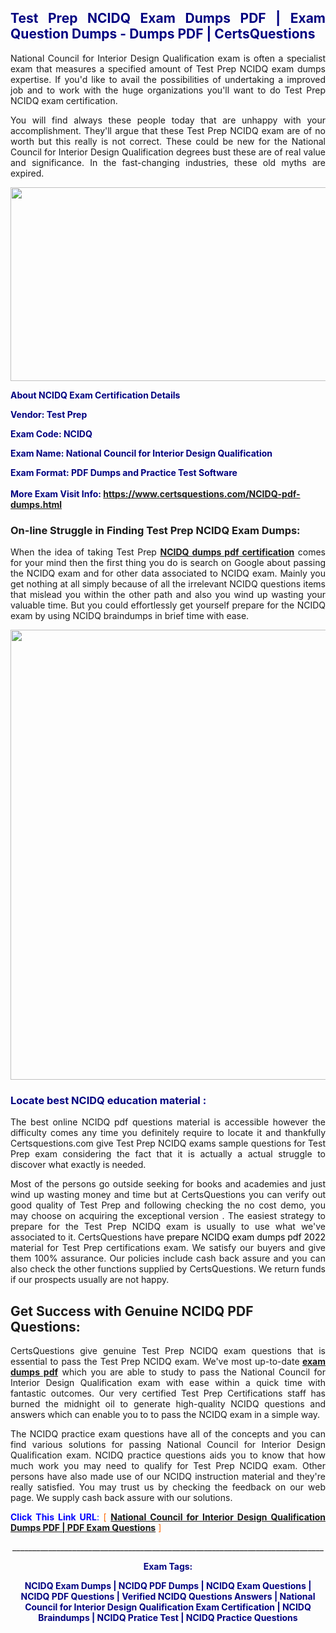 <h2 style="text-align: justify;"><span style="color: #000080;">Test Prep NCIDQ Exam Dumps PDF | Exam Question Dumps - Dumps PDF | CertsQuestions</span></h2>
<p style="text-align: justify;">National Council for Interior Design Qualification exam is often a specialist exam that measures a specified amount of Test Prep  NCIDQ exam dumps expertise. If you'd like to avail the possibilities of undertaking a improved job and to work with the huge organizations you'll want to do Test Prep NCIDQ exam certification.</p>
<p style="text-align: justify;">You will find always these people today that are unhappy with your accomplishment. They'll argue that these Test Prep  NCIDQ exam are of no worth but this really is not correct. These could be new for the National Council for Interior Design Qualification degrees bust these are of real value and significance. In the fast-changing industries, these old myths are expired.</p>
<p><img style="display: block; margin-left: auto; margin-right: auto;" src="https://i.imgur.com/eaP4ae9.png" width="840" height="310" /></p>
<p><span style="color: #000080;"><strong>About NCIDQ Exam Certification Details</strong></span></p>
<p><span style="color: #000080;"><strong>Vendor: Test Prep<br /></strong></span></p>
<p><span style="color: #000080;"><strong>Exam Code: NCIDQ</strong></span></p>
<p><span style="color: #000080;"><strong>Exam Name: National Council for Interior Design Qualification</strong></span></p>
<p><span style="color: #000080;"><strong>Exam Format: PDF Dumps and Practice Test Software<br /><br />More Exam Visit Info: <span style="color: #ff6600;"><a href="https://www.certsquestions.com/NCIDQ-pdf-dumps.html">https://www.certsquestions.com/NCIDQ-pdf-dumps.html</a></span></strong></span></p>
<h3>On-line Struggle in Finding Test Prep NCIDQ Exam Dumps:</h3>
<p style="text-align: justify;">When the idea of taking Test Prep <a href="https://www.certsquestions.com/NCIDQ-pdf-dumps.html"><strong> NCIDQ dumps pdf certification</strong></a> comes for your mind then the first thing you do is search on Google about passing the NCIDQ exam and for other data associated to NCIDQ exam. Mainly you get nothing at all simply because of all the irrelevant NCIDQ questions items that mislead you within the other path and also you wind up wasting your valuable time. But you could effortlessly get yourself prepare for the NCIDQ exam by using NCIDQ braindumps in brief time with ease.</p>
<p><a href="https://www.certsquestions.com/NCIDQ-pdf-dumps.html"><img style="display: block; margin-left: auto; margin-right: auto;" src="https://i.imgur.com/pxhoKQ2.png" width="720" /></a></p>
<h3><span style="color: #000080;">Locate best  NCIDQ education material :</span></h3>
<p style="text-align: justify;">The best online NCIDQ pdf questions material is accessible however the difficulty comes any time you definitely require to locate it and thankfully Certsquestions.com give Test Prep NCIDQ exams sample questions for Test Prep  exam considering the fact that it is actually a actual struggle to discover what exactly is needed.</p>
<p style="text-align: justify;">Most of the persons go outside seeking for books and academies and just wind up wasting money and time but at CertsQuestions you can verify out good quality of Test Prep  and following checking the no cost demo, you may choose on acquiring the exceptional version . The easiest strategy to prepare for the Test Prep NCIDQ exam is usually to use what we've associated to it. CertsQuestions have <span style="color: #000000;">prepare NCIDQ exam dumps pdf 2022</span> material for Test Prep certifications exam. We satisfy our buyers and give them 100% assurance. Our policies include cash back assure and you can also check the other functions supplied by CertsQuestions. We return funds if our prospects usually are not happy.</p>
<h2>Get Success with Genuine NCIDQ PDF Questions:</h2>
<p style="text-align: justify;">CertsQuestions give genuine Test Prep NCIDQ exam questions that is essential to pass the Test Prep  NCIDQ exam. We've most up-to-date<strong>&nbsp;<a href="https://www.certsquestions.com/">exam dumps pdf</a></strong>&nbsp;which you are able to study to pass the National Council for Interior Design Qualification exam with ease within a quick time with fantastic outcomes. Our very certified Test Prep Certifications staff has burned the midnight oil to generate high-quality NCIDQ questions and answers which can enable you to to pass the NCIDQ exam in a simple way.</p>
<p style="text-align: justify;">The NCIDQ practice exam questions have all of the concepts and you can find various solutions for passing National Council for Interior Design Qualification exam. NCIDQ practice questions aids you to know that how much work you may need to qualify for Test Prep  NCIDQ exam. Other persons have also made use of our NCIDQ instruction material and they're really satisfied. You may trust us by checking the feedback on our web page. We supply cash back assure with our solutions.</p>
<p style="text-align: justify;"><span style="color: #0000ff;"><strong>Click This Link URL</strong>:</span> <span style="color: #ff6600;">[ <strong><a href="https://www.certsquestions.com/test-prep-certifications-certification.html">National Council for Interior Design Qualification Dumps PDF | PDF Exam Questions</a></strong> ]</span></p>
<p style="text-align: center;">______________________________________________________________________________</p>
<p style="text-align: center;"><span style="color: #000080;"><strong>Exam Tags:</strong></span></p>
<p style="text-align: center;"><span style="color: #000080;"><strong>NCIDQ Exam Dumps | NCIDQ PDF Dumps | NCIDQ Exam Questions | NCIDQ PDF Questions | Verified NCIDQ Questions Answers | National Council for Interior Design Qualification Exam Certification | NCIDQ Braindumps | NCIDQ Pratice Test | NCIDQ Practice Questions</strong></span></p>
